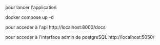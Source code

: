 pour lancer l'application

docker compose up -d

pour acceder à l'api
http://localhost:8000/docs

pour acceder à l'interface admin de postgreSQL
http://localhost:5050/
